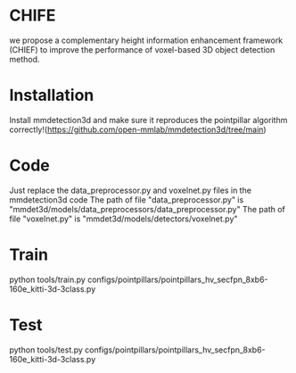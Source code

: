 # CHIFE
we propose a complementary height information enhancement framework (CHIEF) to improve the performance of voxel-based 3D object detection method.

# Installation
Install mmdetection3d and make sure it reproduces the pointpillar algorithm correctly!(https://github.com/open-mmlab/mmdetection3d/tree/main)

# Code
Just replace the data_preprocessor.py and voxelnet.py files in the mmdetection3d code
The path of file "data_preprocessor.py" is "mmdet3d/models/data_preprocessors/data_preprocessor.py"
The path of file "voxelnet.py" is "mmdet3d/models/detectors/voxelnet.py"
# Train
python tools/train.py configs/pointpillars/pointpillars_hv_secfpn_8xb6-160e_kitti-3d-3class.py
# Test
python tools/test.py configs/pointpillars/pointpillars_hv_secfpn_8xb6-160e_kitti-3d-3class.py
